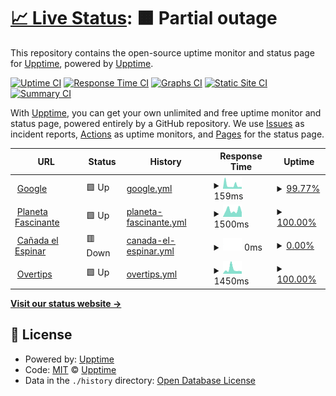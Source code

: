 # [📈 Live Status](https://demo.upptime.js.org): <!--live status--> **🟧 Partial outage**

This repository contains the open-source uptime monitor and status page for [Upptime](https://upptime.js.org), powered by [Upptime](https://github.com/upptime/upptime).

[![Uptime CI](https://github.com/Alvarohf/sites-status/workflows/Uptime%20CI/badge.svg)](https://github.com/Alvarohf/sites-status/actions?query=workflow%3A%22Uptime+CI%22)
[![Response Time CI](https://github.com/Alvarohf/sites-status/workflows/Response%20Time%20CI/badge.svg)](https://github.com/Alvarohf/sites-status/actions?query=workflow%3A%22Response+Time+CI%22)
[![Graphs CI](https://github.com/Alvarohf/sites-status/workflows/Graphs%20CI/badge.svg)](https://github.com/Alvarohf/sites-status/actions?query=workflow%3A%22Graphs+CI%22)
[![Static Site CI](https://github.com/Alvarohf/sites-status/workflows/Static%20Site%20CI/badge.svg)](https://github.com/Alvarohf/sites-status/actions?query=workflow%3A%22Static+Site+CI%22)
[![Summary CI](https://github.com/Alvarohf/sites-status/workflows/Summary%20CI/badge.svg)](https://github.com/Alvarohf/sites-status/actions?query=workflow%3A%22Summary+CI%22)

With [Upptime](https://upptime.js.org), you can get your own unlimited and free uptime monitor and status page, powered entirely by a GitHub repository. We use [Issues](https://github.com/upptime/upptime/issues) as incident reports, [Actions](https://github.com/Alvarohf/sites-status/actions) as uptime monitors, and [Pages](https://demo.upptime.js.org) for the status page.

<!--start: status pages-->
<!-- This summary is generated by Upptime (https://github.com/upptime/upptime) -->
<!-- Do not edit this manually, your changes will be overwritten -->
<!-- prettier-ignore -->
| URL | Status | History | Response Time | Uptime |
| --- | ------ | ------- | ------------- | ------ |
| <img alt="" src="https://icons.duckduckgo.com/ip3/www.google.com.ico" height="13"> [Google](https://www.google.com) | 🟩 Up | [google.yml](https://github.com/Alvarohf/sites-status/commits/HEAD/history/google.yml) | <details><summary><img alt="Response time graph" src="./graphs/google/response-time-week.png" height="20"> 159ms</summary><br><a href="https://Alvarohf.github.io/sites-status/history/google"><img alt="Response time 113" src="https://img.shields.io/endpoint?url=https%3A%2F%2Fraw.githubusercontent.com%2FAlvarohf%2Fsites-status%2FHEAD%2Fapi%2Fgoogle%2Fresponse-time.json"></a><br><a href="https://Alvarohf.github.io/sites-status/history/google"><img alt="24-hour response time 80" src="https://img.shields.io/endpoint?url=https%3A%2F%2Fraw.githubusercontent.com%2FAlvarohf%2Fsites-status%2FHEAD%2Fapi%2Fgoogle%2Fresponse-time-day.json"></a><br><a href="https://Alvarohf.github.io/sites-status/history/google"><img alt="7-day response time 159" src="https://img.shields.io/endpoint?url=https%3A%2F%2Fraw.githubusercontent.com%2FAlvarohf%2Fsites-status%2FHEAD%2Fapi%2Fgoogle%2Fresponse-time-week.json"></a><br><a href="https://Alvarohf.github.io/sites-status/history/google"><img alt="30-day response time 131" src="https://img.shields.io/endpoint?url=https%3A%2F%2Fraw.githubusercontent.com%2FAlvarohf%2Fsites-status%2FHEAD%2Fapi%2Fgoogle%2Fresponse-time-month.json"></a><br><a href="https://Alvarohf.github.io/sites-status/history/google"><img alt="1-year response time 113" src="https://img.shields.io/endpoint?url=https%3A%2F%2Fraw.githubusercontent.com%2FAlvarohf%2Fsites-status%2FHEAD%2Fapi%2Fgoogle%2Fresponse-time-year.json"></a></details> | <details><summary><a href="https://Alvarohf.github.io/sites-status/history/google">99.77%</a></summary><a href="https://Alvarohf.github.io/sites-status/history/google"><img alt="All-time uptime 99.99%" src="https://img.shields.io/endpoint?url=https%3A%2F%2Fraw.githubusercontent.com%2FAlvarohf%2Fsites-status%2FHEAD%2Fapi%2Fgoogle%2Fuptime.json"></a><br><a href="https://Alvarohf.github.io/sites-status/history/google"><img alt="24-hour uptime 100.00%" src="https://img.shields.io/endpoint?url=https%3A%2F%2Fraw.githubusercontent.com%2FAlvarohf%2Fsites-status%2FHEAD%2Fapi%2Fgoogle%2Fuptime-day.json"></a><br><a href="https://Alvarohf.github.io/sites-status/history/google"><img alt="7-day uptime 99.77%" src="https://img.shields.io/endpoint?url=https%3A%2F%2Fraw.githubusercontent.com%2FAlvarohf%2Fsites-status%2FHEAD%2Fapi%2Fgoogle%2Fuptime-week.json"></a><br><a href="https://Alvarohf.github.io/sites-status/history/google"><img alt="30-day uptime 99.88%" src="https://img.shields.io/endpoint?url=https%3A%2F%2Fraw.githubusercontent.com%2FAlvarohf%2Fsites-status%2FHEAD%2Fapi%2Fgoogle%2Fuptime-month.json"></a><br><a href="https://Alvarohf.github.io/sites-status/history/google"><img alt="1-year uptime 99.98%" src="https://img.shields.io/endpoint?url=https%3A%2F%2Fraw.githubusercontent.com%2FAlvarohf%2Fsites-status%2FHEAD%2Fapi%2Fgoogle%2Fuptime-year.json"></a></details>
| <img alt="" src="https://icons.duckduckgo.com/ip3/planetafascinante.com.ico" height="13"> [Planeta Fascinante](https://planetafascinante.com) | 🟩 Up | [planeta-fascinante.yml](https://github.com/Alvarohf/sites-status/commits/HEAD/history/planeta-fascinante.yml) | <details><summary><img alt="Response time graph" src="./graphs/planeta-fascinante/response-time-week.png" height="20"> 1500ms</summary><br><a href="https://Alvarohf.github.io/sites-status/history/planeta-fascinante"><img alt="Response time 1454" src="https://img.shields.io/endpoint?url=https%3A%2F%2Fraw.githubusercontent.com%2FAlvarohf%2Fsites-status%2FHEAD%2Fapi%2Fplaneta-fascinante%2Fresponse-time.json"></a><br><a href="https://Alvarohf.github.io/sites-status/history/planeta-fascinante"><img alt="24-hour response time 1054" src="https://img.shields.io/endpoint?url=https%3A%2F%2Fraw.githubusercontent.com%2FAlvarohf%2Fsites-status%2FHEAD%2Fapi%2Fplaneta-fascinante%2Fresponse-time-day.json"></a><br><a href="https://Alvarohf.github.io/sites-status/history/planeta-fascinante"><img alt="7-day response time 1500" src="https://img.shields.io/endpoint?url=https%3A%2F%2Fraw.githubusercontent.com%2FAlvarohf%2Fsites-status%2FHEAD%2Fapi%2Fplaneta-fascinante%2Fresponse-time-week.json"></a><br><a href="https://Alvarohf.github.io/sites-status/history/planeta-fascinante"><img alt="30-day response time 1351" src="https://img.shields.io/endpoint?url=https%3A%2F%2Fraw.githubusercontent.com%2FAlvarohf%2Fsites-status%2FHEAD%2Fapi%2Fplaneta-fascinante%2Fresponse-time-month.json"></a><br><a href="https://Alvarohf.github.io/sites-status/history/planeta-fascinante"><img alt="1-year response time 1379" src="https://img.shields.io/endpoint?url=https%3A%2F%2Fraw.githubusercontent.com%2FAlvarohf%2Fsites-status%2FHEAD%2Fapi%2Fplaneta-fascinante%2Fresponse-time-year.json"></a></details> | <details><summary><a href="https://Alvarohf.github.io/sites-status/history/planeta-fascinante">100.00%</a></summary><a href="https://Alvarohf.github.io/sites-status/history/planeta-fascinante"><img alt="All-time uptime 95.46%" src="https://img.shields.io/endpoint?url=https%3A%2F%2Fraw.githubusercontent.com%2FAlvarohf%2Fsites-status%2FHEAD%2Fapi%2Fplaneta-fascinante%2Fuptime.json"></a><br><a href="https://Alvarohf.github.io/sites-status/history/planeta-fascinante"><img alt="24-hour uptime 100.00%" src="https://img.shields.io/endpoint?url=https%3A%2F%2Fraw.githubusercontent.com%2FAlvarohf%2Fsites-status%2FHEAD%2Fapi%2Fplaneta-fascinante%2Fuptime-day.json"></a><br><a href="https://Alvarohf.github.io/sites-status/history/planeta-fascinante"><img alt="7-day uptime 100.00%" src="https://img.shields.io/endpoint?url=https%3A%2F%2Fraw.githubusercontent.com%2FAlvarohf%2Fsites-status%2FHEAD%2Fapi%2Fplaneta-fascinante%2Fuptime-week.json"></a><br><a href="https://Alvarohf.github.io/sites-status/history/planeta-fascinante"><img alt="30-day uptime 100.00%" src="https://img.shields.io/endpoint?url=https%3A%2F%2Fraw.githubusercontent.com%2FAlvarohf%2Fsites-status%2FHEAD%2Fapi%2Fplaneta-fascinante%2Fuptime-month.json"></a><br><a href="https://Alvarohf.github.io/sites-status/history/planeta-fascinante"><img alt="1-year uptime 88.38%" src="https://img.shields.io/endpoint?url=https%3A%2F%2Fraw.githubusercontent.com%2FAlvarohf%2Fsites-status%2FHEAD%2Fapi%2Fplaneta-fascinante%2Fuptime-year.json"></a></details>
| <img alt="" src="https://icons.duckduckgo.com/ip3/xn--caadaespinar-bhb.com.ico" height="13"> [Cañada el Espinar](https://cañadaespinar.com) | 🟥 Down | [canada-el-espinar.yml](https://github.com/Alvarohf/sites-status/commits/HEAD/history/canada-el-espinar.yml) | <details><summary><img alt="Response time graph" src="./graphs/canada-el-espinar/response-time-week.png" height="20"> 0ms</summary><br><a href="https://Alvarohf.github.io/sites-status/history/canada-el-espinar"><img alt="Response time 0" src="https://img.shields.io/endpoint?url=https%3A%2F%2Fraw.githubusercontent.com%2FAlvarohf%2Fsites-status%2FHEAD%2Fapi%2Fcanada-el-espinar%2Fresponse-time.json"></a><br><a href="https://Alvarohf.github.io/sites-status/history/canada-el-espinar"><img alt="24-hour response time 0" src="https://img.shields.io/endpoint?url=https%3A%2F%2Fraw.githubusercontent.com%2FAlvarohf%2Fsites-status%2FHEAD%2Fapi%2Fcanada-el-espinar%2Fresponse-time-day.json"></a><br><a href="https://Alvarohf.github.io/sites-status/history/canada-el-espinar"><img alt="7-day response time 0" src="https://img.shields.io/endpoint?url=https%3A%2F%2Fraw.githubusercontent.com%2FAlvarohf%2Fsites-status%2FHEAD%2Fapi%2Fcanada-el-espinar%2Fresponse-time-week.json"></a><br><a href="https://Alvarohf.github.io/sites-status/history/canada-el-espinar"><img alt="30-day response time 0" src="https://img.shields.io/endpoint?url=https%3A%2F%2Fraw.githubusercontent.com%2FAlvarohf%2Fsites-status%2FHEAD%2Fapi%2Fcanada-el-espinar%2Fresponse-time-month.json"></a><br><a href="https://Alvarohf.github.io/sites-status/history/canada-el-espinar"><img alt="1-year response time 0" src="https://img.shields.io/endpoint?url=https%3A%2F%2Fraw.githubusercontent.com%2FAlvarohf%2Fsites-status%2FHEAD%2Fapi%2Fcanada-el-espinar%2Fresponse-time-year.json"></a></details> | <details><summary><a href="https://Alvarohf.github.io/sites-status/history/canada-el-espinar">0.00%</a></summary><a href="https://Alvarohf.github.io/sites-status/history/canada-el-espinar"><img alt="All-time uptime 38.01%" src="https://img.shields.io/endpoint?url=https%3A%2F%2Fraw.githubusercontent.com%2FAlvarohf%2Fsites-status%2FHEAD%2Fapi%2Fcanada-el-espinar%2Fuptime.json"></a><br><a href="https://Alvarohf.github.io/sites-status/history/canada-el-espinar"><img alt="24-hour uptime 0.00%" src="https://img.shields.io/endpoint?url=https%3A%2F%2Fraw.githubusercontent.com%2FAlvarohf%2Fsites-status%2FHEAD%2Fapi%2Fcanada-el-espinar%2Fuptime-day.json"></a><br><a href="https://Alvarohf.github.io/sites-status/history/canada-el-espinar"><img alt="7-day uptime 0.00%" src="https://img.shields.io/endpoint?url=https%3A%2F%2Fraw.githubusercontent.com%2FAlvarohf%2Fsites-status%2FHEAD%2Fapi%2Fcanada-el-espinar%2Fuptime-week.json"></a><br><a href="https://Alvarohf.github.io/sites-status/history/canada-el-espinar"><img alt="30-day uptime 0.00%" src="https://img.shields.io/endpoint?url=https%3A%2F%2Fraw.githubusercontent.com%2FAlvarohf%2Fsites-status%2FHEAD%2Fapi%2Fcanada-el-espinar%2Fuptime-month.json"></a><br><a href="https://Alvarohf.github.io/sites-status/history/canada-el-espinar"><img alt="1-year uptime 0.00%" src="https://img.shields.io/endpoint?url=https%3A%2F%2Fraw.githubusercontent.com%2FAlvarohf%2Fsites-status%2FHEAD%2Fapi%2Fcanada-el-espinar%2Fuptime-year.json"></a></details>
| <img alt="" src="https://icons.duckduckgo.com/ip3/overtips.es.ico" height="13"> [Overtips](https://overtips.es) | 🟩 Up | [overtips.yml](https://github.com/Alvarohf/sites-status/commits/HEAD/history/overtips.yml) | <details><summary><img alt="Response time graph" src="./graphs/overtips/response-time-week.png" height="20"> 1450ms</summary><br><a href="https://Alvarohf.github.io/sites-status/history/overtips"><img alt="Response time 954" src="https://img.shields.io/endpoint?url=https%3A%2F%2Fraw.githubusercontent.com%2FAlvarohf%2Fsites-status%2FHEAD%2Fapi%2Fovertips%2Fresponse-time.json"></a><br><a href="https://Alvarohf.github.io/sites-status/history/overtips"><img alt="24-hour response time 804" src="https://img.shields.io/endpoint?url=https%3A%2F%2Fraw.githubusercontent.com%2FAlvarohf%2Fsites-status%2FHEAD%2Fapi%2Fovertips%2Fresponse-time-day.json"></a><br><a href="https://Alvarohf.github.io/sites-status/history/overtips"><img alt="7-day response time 1450" src="https://img.shields.io/endpoint?url=https%3A%2F%2Fraw.githubusercontent.com%2FAlvarohf%2Fsites-status%2FHEAD%2Fapi%2Fovertips%2Fresponse-time-week.json"></a><br><a href="https://Alvarohf.github.io/sites-status/history/overtips"><img alt="30-day response time 1040" src="https://img.shields.io/endpoint?url=https%3A%2F%2Fraw.githubusercontent.com%2FAlvarohf%2Fsites-status%2FHEAD%2Fapi%2Fovertips%2Fresponse-time-month.json"></a><br><a href="https://Alvarohf.github.io/sites-status/history/overtips"><img alt="1-year response time 928" src="https://img.shields.io/endpoint?url=https%3A%2F%2Fraw.githubusercontent.com%2FAlvarohf%2Fsites-status%2FHEAD%2Fapi%2Fovertips%2Fresponse-time-year.json"></a></details> | <details><summary><a href="https://Alvarohf.github.io/sites-status/history/overtips">100.00%</a></summary><a href="https://Alvarohf.github.io/sites-status/history/overtips"><img alt="All-time uptime 99.77%" src="https://img.shields.io/endpoint?url=https%3A%2F%2Fraw.githubusercontent.com%2FAlvarohf%2Fsites-status%2FHEAD%2Fapi%2Fovertips%2Fuptime.json"></a><br><a href="https://Alvarohf.github.io/sites-status/history/overtips"><img alt="24-hour uptime 100.00%" src="https://img.shields.io/endpoint?url=https%3A%2F%2Fraw.githubusercontent.com%2FAlvarohf%2Fsites-status%2FHEAD%2Fapi%2Fovertips%2Fuptime-day.json"></a><br><a href="https://Alvarohf.github.io/sites-status/history/overtips"><img alt="7-day uptime 100.00%" src="https://img.shields.io/endpoint?url=https%3A%2F%2Fraw.githubusercontent.com%2FAlvarohf%2Fsites-status%2FHEAD%2Fapi%2Fovertips%2Fuptime-week.json"></a><br><a href="https://Alvarohf.github.io/sites-status/history/overtips"><img alt="30-day uptime 98.19%" src="https://img.shields.io/endpoint?url=https%3A%2F%2Fraw.githubusercontent.com%2FAlvarohf%2Fsites-status%2FHEAD%2Fapi%2Fovertips%2Fuptime-month.json"></a><br><a href="https://Alvarohf.github.io/sites-status/history/overtips"><img alt="1-year uptime 99.83%" src="https://img.shields.io/endpoint?url=https%3A%2F%2Fraw.githubusercontent.com%2FAlvarohf%2Fsites-status%2FHEAD%2Fapi%2Fovertips%2Fuptime-year.json"></a></details>

<!--end: status pages-->

[**Visit our status website →**](https://demo.upptime.js.org)

## 📄 License

- Powered by: [Upptime](https://github.com/upptime/upptime)
- Code: [MIT](./LICENSE) © [Upptime](https://upptime.js.org)
- Data in the `./history` directory: [Open Database License](https://opendatacommons.org/licenses/odbl/1-0/)
